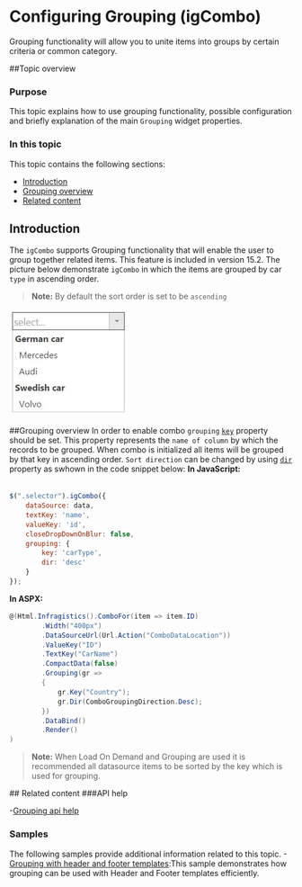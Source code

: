 ﻿<!--
|metadata|
{
    "fileName": "igCombo-grouping",
    "controlName": "igCombo",
    "tags": ["Grouping", "How do I", "Unite", "Order"]
}
|metadata|
-->

# Configuring Grouping (igCombo)

Grouping functionality will allow you to unite items into groups by certain criteria or common category.

##Topic overview
### Purpose
This topic explains how to use grouping functionality, possible configuration and briefly explanation of the main `Grouping` widget properties.
### In this topic

This topic contains the following sections:

-   [Introduction](#introduction)
-   [Grouping overview](#groupingOverview)
-   [Related content](#relatedContent)

## <a id="introduction"></a> Introduction
The `igCombo` supports Grouping functionality that will enable the user to group together related items. This feature is included in version 15.2. The picture below demonstrate `igCombo` in which the items are grouped by car `type`  in ascending order.
> **Note:** By default the sort order is set to be `ascending` 

![](images/igCombo_Grouping.png)

##<a id="groupingOverview"></a>Grouping overview
In order to enable combo `grouping` [`key`](%%jQueryApiUrl%%/ui.igcombo#options:grouping.key) property should be set. This property represents the `name of column` by which the records to be grouped. When combo is initialized all items will be grouped by that key in ascending order. `Sort direction` can be changed by using [`dir`](%%jQueryApiUrl%%/ui.igcombo#options:grouping.dir) property as swhown in the code snippet below:
**In JavaScript:**

```js

$(".selector").igCombo({
	dataSource: data,
	textKey: 'name',
	valueKey: 'id',
	closeDropDownOnBlur: false,
	grouping: {
		key: 'carType',
		dir: 'desc'
	}
});
```

**In ASPX:**

```csharp
@(Html.Infragistics().ComboFor(item => item.ID)
        .Width("400px")
        .DataSourceUrl(Url.Action("ComboDataLocation"))
        .ValueKey("ID")
        .TextKey("CarName")
        .CompactData(false)
        .Grouping(gr =>
        {
            gr.Key("Country");
            gr.Dir(ComboGroupingDirection.Desc);
        })
        .DataBind()
        .Render()
)
```

> **Note:** When Load On Demand and Grouping are used it is recommended all datasource items to be sorted by the key which is used for grouping.

##<a id="relatedContent"></a> Related content
###API help

-[Grouping api help](%%jQueryApiUrl%%/ui.igcombo#options:grouping)
### Samples
The following samples provide additional information related to this topic.
-[Grouping with header and footer templates](%%SamplesUrl%%/combo/grouping):This sample demonstrates how grouping can be used with Header and Footer templates efficiently.